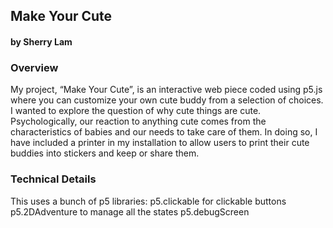 ## Make Your Cute
#### by Sherry Lam



### Overview
My project, “Make Your Cute”, is an interactive web piece coded using p5.js where you can customize your own cute buddy from a selection of choices. I wanted to explore the question of why cute things are cute. Psychologically, our reaction to anything cute comes from the characteristics of babies and our needs to take care of them. In doing so, I have included a printer in my installation to allow users to print their cute buddies into stickers and keep or share them. 

### Technical Details

This uses a bunch of p5 libraries:
p5.clickable for clickable buttons
p5.2DAdventure to manage all the states
p5.debugScreen